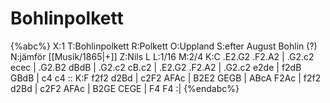 # Bohlinpolkett

{%abc%}
X:1
T:Bohlinpolkett
R:Polkett
O:Uppland
S:efter August Bohlin (?)
N:jämför [[Musik/1865|+]]
Z:Nils L
L:1/16
M:2/4
K:C
.E2.G2 .F2.A2 | .G2.c2 ecec | .G2.B2 dBdB | .G2.c2 cB.c2  |
.E2.G2 .F2.A2 | .G2.c2 e2de | f2dB   GBdB | c4     c4    ::
K:F
f2f2   d2Bd   | c2F2   AFAc | B2E2   GEGB | ABcA   F2Ac   |
f2f2   d2Bd   | c2F2   AFAc | B2GE   CEGE | F4     F4    :|
{%endabc%}

